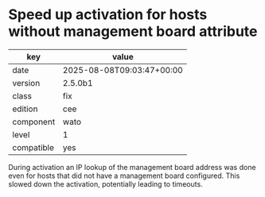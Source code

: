 [//]: # (werk v2)
# Speed up activation for hosts without management board attribute

key        | value
---------- | ---
date       | 2025-08-08T09:03:47+00:00
version    | 2.5.0b1
class      | fix
edition    | cee
component  | wato
level      | 1
compatible | yes

During activation an IP lookup of the management board address was done even for hosts that did not have a management board configured.
This slowed down the activation, potentially leading to timeouts.
